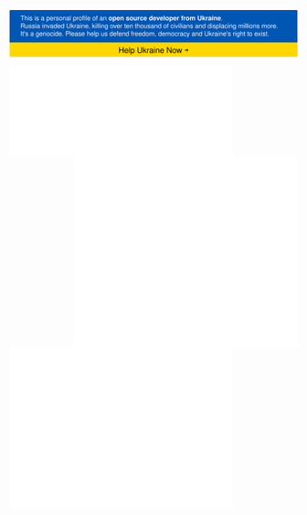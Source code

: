 [<img align="center" src="https://raw.githubusercontent.com/vshymanskyy/StandWithUkraine/main/banner-personal-page.svg">](https://stand-with-ukraine.pp.ua)

[<img align="left" width="390" alt="sponsorship" src="sponsorship.svg">](#)
[<img align="right" width="390" alt="media" src="media.svg">](#)

[<img align="left" width="390" alt="general" src="general.svg">](#)

